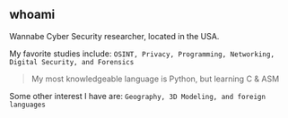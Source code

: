 
## whoami
Wannabe Cyber Security researcher, located in the USA.

My favorite studies include: `OSINT, Privacy, Programming, Networking, Digital Security, and Forensics` <br />
>My most knowledgeable language is Python, but learning C & ASM

Some other interest I have are: `Geography, 3D Modeling, and foreign languages`
